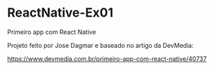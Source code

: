 # ReactNative-Ex01
Primeiro app com React Native

Projeto feito por Jose Dagmar e baseado no artigo da DevMedia:

https://www.devmedia.com.br/primeiro-app-com-react-native/40737
